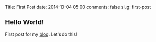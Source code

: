Title: First Post
date: 2014-10-04 05:00
comments: false
slug: first-post

Hello World!
-----------------------
First post for my [blog](http://hummel.github.io). Let's do this!
